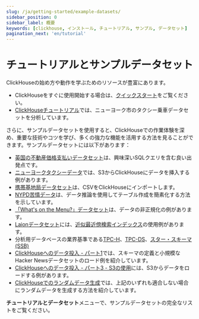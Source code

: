 ```yaml
---
slug: /ja/getting-started/example-datasets/
sidebar_position: 0
sidebar_label: 概要
keywords: [clickhouse, インストール, チュートリアル, サンプル, データセット]
pagination_next: 'en/tutorial'
---
```


# チュートリアルとサンプルデータセット

ClickHouseの始め方や動作を学ぶためのリソースが豊富にあります。

- ClickHouseをすぐに使用開始する場合は、[クイックスタート](../quick-start.mdx)をご覧ください。
- [ClickHouseチュートリアル](../tutorial.md)では、ニューヨーク市のタクシー乗車データセットを分析しています。

さらに、サンプルデータセットを使用すると、ClickHouseでの作業体験を深め、重要な技術やコツを学び、多くの強力な機能を活用する方法を見ることができます。サンプルデータセットには以下があります：

- [英国の不動産価格支払いデータセット](../getting-started/example-datasets/uk-price-paid.md)は、興味深いSQLクエリを含む良い出発点です。
- [ニューヨークタクシーデータ](../getting-started/example-datasets/nyc-taxi.md)では、S3からClickHouseにデータを挿入する例があります。
- [携帯基地局データセット](../getting-started/example-datasets/cell-towers.md)は、CSVをClickHouseにインポートします。
- [NYPD苦情データ](../getting-started/example-datasets/nypd_complaint_data.md)は、データ推論を使用してテーブル作成を簡素化する方法を示しています。
- [「What's on the Menu?」データセット](../getting-started/example-datasets/menus.md)は、データの非正規化の例があります。
- [Laionデータセット](../getting-started/example-datasets/laion.md)には、[近似最近傍検索インデックス](../engines/table-engines/mergetree-family/annindexes.md)の使用例があります。
- 分析用データベースの業界基準である[TPC-H](../getting-started/example-datasets/tpch.md)、[TPC-DS](../getting-started/example-datasets/tpcds.md)、[スター・スキーマ (SSB)](../getting-started/example-datasets/star-schema.md)
- [ClickHouseへのデータ投入 - パート1](https://clickhouse.com/blog/getting-data-into-clickhouse-part-1)では、スキーマの定義と小規模なHacker Newsデータセットのロード例を紹介しています。
- [ClickHouseへのデータ投入 - パート3 - S3の使用](https://clickhouse.com/blog/getting-data-into-clickhouse-part-3-s3)には、S3からデータをロードする例があります。
- [ClickHouseでのランダムデータ生成](https://clickhouse.com/blog/generating-random-test-distribution-data-for-clickhouse)では、上記のいずれも適合しない場合にランダムデータを生成する方法を紹介しています。

**チュートリアルとデータセット**メニューで、サンプルデータセットの完全なリストをご覧ください。
